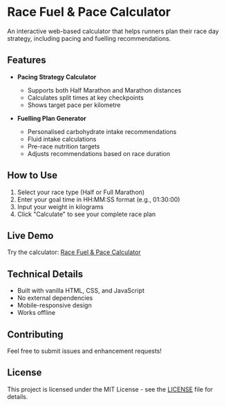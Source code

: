 # Race Fuel & Pace Calculator

An interactive web-based calculator that helps runners plan their race day strategy, including pacing and fuelling recommendations.

## Features

- **Pacing Strategy Calculator**
  - Supports both Half Marathon and Marathon distances
  - Calculates split times at key checkpoints
  - Shows target pace per kilometre

- **Fuelling Plan Generator**
  - Personalised carbohydrate intake recommendations
  - Fluid intake calculations
  - Pre-race nutrition targets
  - Adjusts recommendations based on race duration

## How to Use

1. Select your race type (Half or Full Marathon)
2. Enter your goal time in HH:MM:SS format (e.g., 01:30:00)
3. Input your weight in kilograms
4. Click "Calculate" to see your complete race plan

## Live Demo

Try the calculator: [Race Fuel & Pace Calculator](https://shredathletics.github.io/race-fuel-pace-calculator/index.html)

## Technical Details

- Built with vanilla HTML, CSS, and JavaScript
- No external dependencies
- Mobile-responsive design
- Works offline

## Contributing

Feel free to submit issues and enhancement requests!

## License

This project is licensed under the MIT License - see the [LICENSE](LICENSE) file for details. 